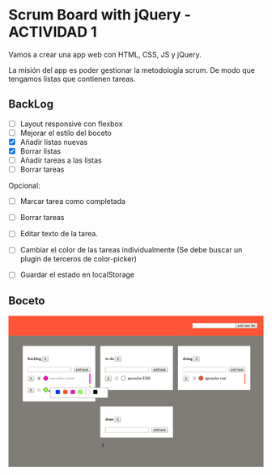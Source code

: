 #  Scrum Board with jQuery - ACTIVIDAD 1

Vamos a crear una app web con HTML, CSS, JS y jQuery. 

La misión del app es poder gestionar la metodología scrum. De modo que tengamos listas que contienen tareas.

## BackLog

- [ ] Layout responsive con flexbox
- [ ] Mejorar el estilo del boceto
- [x] Añadir listas nuevas
- [x] Borrar listas
- [ ] Añadir tareas a las listas
- [ ] Borrar tareas 

Opcional:

- [ ] Marcar tarea como completada
- [ ] Borrar tareas 
- [ ] Editar texto de la tarea.
- [ ] Cambiar el color de las tareas individualmente (Se debe buscar un plugin de terceros de color-picker)
- [ ] Guardar el estado en localStorage


## Boceto

![](./frontPreview.png)

